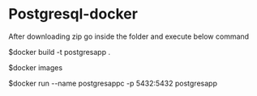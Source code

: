# Postgresql-docker

After downloading zip go inside the folder and execute below command

$docker build -t postgresapp .

$docker images

$docker run --name postgresappc -p 5432:5432 postgresapp


